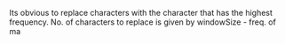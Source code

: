 Its obvious to replace characters with the character that has the highest frequency.
No. of characters to replace is given by windowSize - freq. of ma